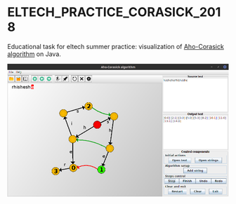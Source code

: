 # ELTECH_PRACTICE_CORASICK_2018
Educational task for eltech summer practice: visualization of [Aho-Corasick algorithm](https://en.wikipedia.org/wiki/Aho–Corasick_algorithm) on Java.

![Screenshot 1](/docs/img/img1.png)